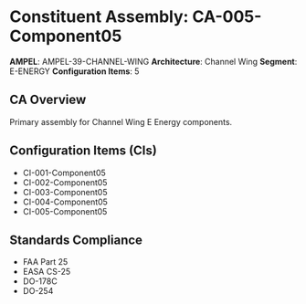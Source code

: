 # Constituent Assembly: CA-005-Component05

**AMPEL**: AMPEL-39-CHANNEL-WING
**Architecture**: Channel Wing
**Segment**: E-ENERGY
**Configuration Items**: 5

## CA Overview
Primary assembly for Channel Wing E Energy components.

## Configuration Items (CIs)
- CI-001-Component05
- CI-002-Component05
- CI-003-Component05
- CI-004-Component05
- CI-005-Component05

## Standards Compliance
- FAA Part 25
- EASA CS-25
- DO-178C
- DO-254
